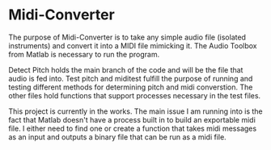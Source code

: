 # Midi-Converter
The purpose of Midi-Converter is to take any simple audio file (isolated instruments) and convert it into a MIDI file mimicking it. The Audio Toolbox from Matlab is necessary to run the program.

Detect Pitch holds the main branch of the code and will be the file that audio is fed into. Test pitch and miditest fulfill the purpose of running and testing different methods for determining pitch and midi converstion. The other files hold functions that support processes necessary in the test files.

This project is currently in the works. The main issue I am running into is the fact that Matlab doesn't have a process built in to build an exportable midi file. I either need to find one or create a function that takes midi messages as an input and outputs a binary file that can be run as a midi file.
